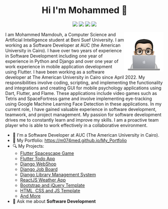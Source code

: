 <h1 align="center">Hi I'm Mohammed 👋</h1>
<p align="center">
    <a href="https://www.linkedin.com/in/m074med"><img src="https://img.shields.io/badge/linkedin-%230177B5?style=flat&logo=linkedin&logoColor=white"/></a>
    <a href="https://www.facebook.com/m074med"><img src="https://img.shields.io/badge/facebook-%233b5998?style=flat&logo=facebook&logoColor=white"/></a>
    <a href="https://www.instagram.com/_m074med_"><img src="https://img.shields.io/badge/instagram-%23E4415F?style=flat&logo=instagram&logoColor=white"/></a>
    <a href="https://twitter.com/_m074med_"><img src="https://img.shields.io/badge/twitter-%231FA1F1?style=flat&logo=twitter&logoColor=white"/></a>
  </p>
  
  <img src="https://github.com/M074MED/M074MED/blob/main/profile-img.png" align="right" width="25%"/>

I am Mohammed Mamdouh, a Computer Science and Artificial Intelligence student at Beni Suef University. I am working as a Software Developer at AUC (the American University in Cairo). I have over two years of experience in Software Development including one year of experience in Python and Django and over one year of work experience in mobile application development using Flutter. I have been working as a software developer at The American University in Cairo since April 2022. My responsibilities involve coding, scripting, and implementing the functionality and integrations and creating GUI for mobile psychology applications using Dart, Flutter, and Flame. These applications include video games such as Tetris and SpaceFortress game and involve implementing eye-tracking using Google Machine Learning Face Detection in these applications. In my current role, I have gained valuable experience in software development, teamwork, and project management. My passion for software development drives me to constantly learn and improve my skills. I am a proactive team player who is able to work effectively in a collaborative environment.

- 🔭 I'm a Software Developer at AUC (The American University in Cairo).
- 📁 My Portfolio: https://m074med.github.io/My_Portfolio
- 🔍 My Projects:
  - [Flutter Spacescape Game](https://m074med.github.io/Flutter_Spacescape_Game/)
  - [Flutter Todo App](https://github.com/M074MED/Flutter_Todo_App)
  - [Django WebShop](https://webshop.pythonanywhere.com)
  - [Django Job Board](https://jobboard.pythonanywhere.com)
  - [Django Library Management System](https://m074med.pythonanywhere.com)
  - [ReactJS Weather App](https://m074med.github.io/Simple_ReactJS_Weather_App)
  - [Bootstrap and jQuery Template](https://m074med.github.io/Bootstrap_and_jQuery_Template)
  - [HTML, CSS and JS Template](https://m074med.github.io/HTML_and_CSS_and_JS_Template)
  - [And More](https://github.com/M074MED?tab=repositories)
- 💬 Ask me about **Software Development**
